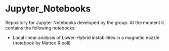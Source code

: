 # Jupyter_Notebooks
Repository for Jupyter Notebooks developed by the group.
At the moment it contains the following notebooks:
- Local linear analysis of Lower-Hybrid instabilities in a magnetic nozzle (notebook by Matteo Ripoli)
